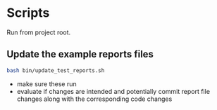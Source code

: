 # Scripts

Run from project root.

## Update the example reports files

```bash
bash bin/update_test_reports.sh
```

- make sure these run
- evaluate if changes are intended and potentially commit report file changes
  along with the corresponding code changes
